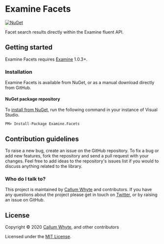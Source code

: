 # Examine Facets

[![NuGet](https://img.shields.io/nuget/v/Examine.Facets.svg)](https://www.nuget.org/packages/Examine.Facets/)

Facet search results directly within the Examine fluent API.

## Getting started

Examine Facets requires [Examine](https://github.com/shazwazza/examine) 1.0.3+.

### Installation

Examine Facets is available from NuGet, or as a manual download directly from GitHub.

#### NuGet package repository

To [install from NuGet](https://www.nuget.org/packages/Examine.Facets/), run the following command in your instance of Visual Studio.

    PM> Install-Package Examine.Facets

## Contribution guidelines

To raise a new bug, create an issue on the GitHub repository. To fix a bug or add new features, fork the repository and send a pull request with your changes. Feel free to add ideas to the repository's issues list if you would to discuss anything related to the library.

### Who do I talk to?

This project is maintained by [Callum Whyte](https://callumwhyte.com/) and contributors. If you have any questions about the project please get in touch on [Twitter](https://twitter.com/callumbwhyte), or by raising an issue on GitHub.

## License

Copyright &copy; 2020 [Callum Whyte](https://callumwhyte.com/), and other contributors

Licensed under the [MIT License](LICENSE.md).